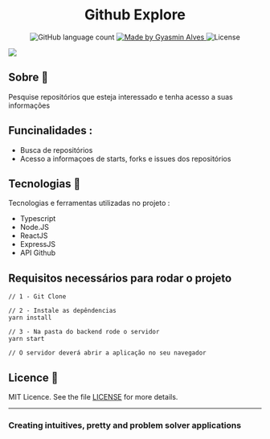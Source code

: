

<h1 align="center">
   Github Explore
</h1>

<p align="center">
  <img alt="GitHub language count" src="https://img.shields.io/github/languages/count/GyAlves/Github-Repository-">

  <a href="https://www.linkedin.com/in/gyasmin-assun%C3%A7%C3%A3o-223417180/">
    <img alt="Made by Gyasmin Alves" src="https://img.shields.io/badge/made%20by-Gyasmin%20Alves-blue">
  </a>

 <img alt="License" src="https://img.shields.io/github/license/GyAlves/Github-Repository?color=blue">

</p>



 <img src="https://ik.imagekit.io/am6iypeh5w/githubRepositoryGif_pFAksWeKG.gif" widht="200px" />




##  Sobre  📖
Pesquise repositórios que esteja interessado e tenha acesso a suas informações

## Funcinalidades :

- Busca de repositórios 
- Acesso a informaçoes de starts, forks e issues dos repositórios

## Tecnologias  📱 

Tecnologias e ferramentas utilizadas no projeto :

- Typescript
- Node.JS
- ReactJS
- ExpressJS
- API Github

 ## Requisitos necessários para rodar o projeto 
    
  ```   
  // 1 - Git Clone
  
  // 2 - Instale as depêndencias
  yarn install
  
  // 3 - Na pasta do backend rode o servidor 
  yarn start
  
  // O servidor deverá abrir a aplicação no seu navegador

```


##  Licence :memo:

MIT Licence. See the file [LICENSE](LICENSE.md) for more details.

---

### Creating intuitives, pretty and problem solver applications
